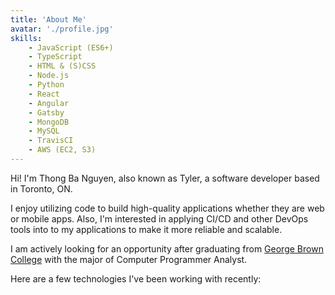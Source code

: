 ```yaml
---
title: 'About Me'
avatar: './profile.jpg'
skills:
    - JavaScript (ES6+)
    - TypeScript
    - HTML & (S)CSS
    - Node.js
    - Python
    - React
    - Angular
    - Gatsby
    - MongoDB
    - MySQL
    - TravisCI
    - AWS (EC2, S3)
---
```


Hi! I'm Thong Ba Nguyen, also known as Tyler, a software developer based in Toronto, ON.

I enjoy utilizing code to build high-quality applications whether they are web or mobile apps. Also, I'm interested in applying CI/CD and other DevOps tools into to my applications to make it more reliable and scalable.

I am actively looking for an opportunity after graduating from [George Brown College](https://georgebrown.ca) with the major of Computer Programmer Analyst.

Here are a few technologies I've been working with recently: